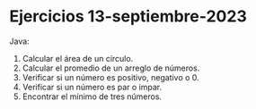 # Ejercicios 13-septiembre-2023

Java: 
1. Calcular el área de un círculo.
2. Calcular el promedio de un arreglo de números.
3. Verificar si un número es positivo, negativo o 0.
4. Verificar si un número es par o impar.
5. Encontrar el mínimo de tres números.
